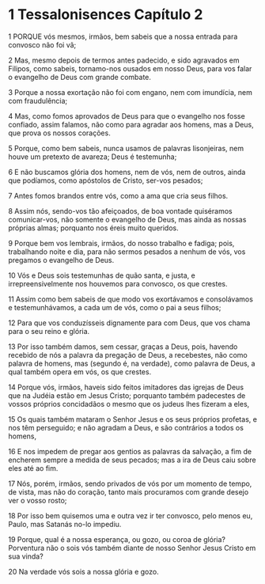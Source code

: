 # 1 Tessalonisences Capítulo 2

1	PORQUE vós mesmos, irmãos, bem sabeis que a nossa entrada para convosco não foi vã;

2	Mas, mesmo depois de termos antes padecido, e sido agravados em Filipos, como sabeis, tornamo-nos ousados em nosso Deus, para vos falar o evangelho de Deus com grande combate.

3	Porque a nossa exortação não foi com engano, nem com imundícia, nem com fraudulência;

4	Mas, como fomos aprovados de Deus para que o evangelho nos fosse confiado, assim falamos, não como para agradar aos homens, mas a Deus, que prova os nossos corações.

5	Porque, como bem sabeis, nunca usamos de palavras lisonjeiras, nem houve um pretexto de avareza; Deus é testemunha;

6	E não buscamos glória dos homens, nem de vós, nem de outros, ainda que podíamos, como apóstolos de Cristo, ser-vos pesados;

7	Antes fomos brandos entre vós, como a ama que cria seus filhos.

8	Assim nós, sendo-vos tão afeiçoados, de boa vontade quiséramos comunicar-vos, não somente o evangelho de Deus, mas ainda as nossas próprias almas; porquanto nos éreis muito queridos.

9	Porque bem vos lembrais, irmãos, do nosso trabalho e fadiga; pois, trabalhando noite e dia, para não sermos pesados a nenhum de vós, vos pregamos o evangelho de Deus.

10	Vós e Deus sois testemunhas de quão santa, e justa, e irrepreensivelmente nos houvemos para convosco, os que crestes.

11	Assim como bem sabeis de que modo vos exortávamos e consolávamos e testemunhávamos, a cada um de vós, como o pai a seus filhos;

12	Para que vos conduzísseis dignamente para com Deus, que vos chama para o seu reino e glória.

13	Por isso também damos, sem cessar, graças a Deus, pois, havendo recebido de nós a palavra da pregação de Deus, a recebestes, não como palavra de homens, mas (segundo é, na verdade), como palavra de Deus, a qual também opera em vós, os que crestes.

14	Porque vós, irmãos, haveis sido feitos imitadores das igrejas de Deus que na Judéia estão em Jesus Cristo; porquanto também padecestes de vossos próprios concidadãos o mesmo que os judeus lhes fizeram a eles,

15	Os quais também mataram o Senhor Jesus e os seus próprios profetas, e nos têm perseguido; e não agradam a Deus, e são contrários a todos os homens,

16	E nos impedem de pregar aos gentios as palavras da salvação, a fim de encherem sempre a medida de seus pecados; mas a ira de Deus caiu sobre eles até ao fim.

17	Nós, porém, irmãos, sendo privados de vós por um momento de tempo, de vista, mas não do coração, tanto mais procuramos com grande desejo ver o vosso rosto;

18	Por isso bem quisemos uma e outra vez ir ter convosco, pelo menos eu, Paulo, mas Satanás no-lo impediu.

19	Porque, qual é a nossa esperança, ou gozo, ou coroa de glória? Porventura não o sois vós também diante de nosso Senhor Jesus Cristo em sua vinda?

20	Na verdade vós sois a nossa glória e gozo.

